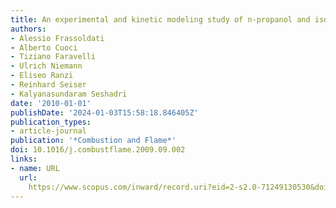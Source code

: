 ```yaml
---
title: An experimental and kinetic modeling study of n-propanol and iso-propanol combustion
authors:
- Alessio Frassoldati
- Alberto Cuoci
- Tiziano Faravelli
- Ulrich Niemann
- Eliseo Ranzi
- Reinhard Seiser
- Kalyanasundaram Seshadri
date: '2010-01-01'
publishDate: '2024-01-03T15:58:18.846405Z'
publication_types:
- article-journal
publication: '*Combustion and Flame*'
doi: 10.1016/j.combustflame.2009.09.002
links:
- name: URL
  url: 
    https://www.scopus.com/inward/record.uri?eid=2-s2.0-71249130530&doi=10.1016%2fj.combustflame.2009.09.002&partnerID=40&md5=a9f724d28e0c60cb19d3c88447b4b878
---
```

